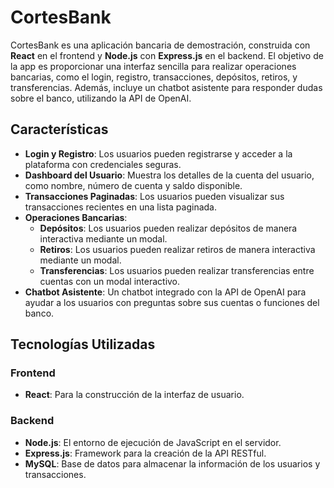 # **CortesBank**

CortesBank es una aplicación bancaria de demostración, construida con **React** en el frontend y **Node.js** con **Express.js** en el backend. El objetivo de la app es proporcionar una interfaz sencilla para realizar operaciones bancarias, como el login, registro, transacciones, depósitos, retiros, y transferencias. Además, incluye un chatbot asistente para responder dudas sobre el banco, utilizando la API de OpenAI.

## **Características**

- **Login y Registro**: Los usuarios pueden registrarse y acceder a la plataforma con credenciales seguras.
- **Dashboard del Usuario**: Muestra los detalles de la cuenta del usuario, como nombre, número de cuenta y saldo disponible.
- **Transacciones Paginadas**: Los usuarios pueden visualizar sus transacciones recientes en una lista paginada.
- **Operaciones Bancarias**:
  - **Depósitos**: Los usuarios pueden realizar depósitos de manera interactiva mediante un modal.
  - **Retiros**: Los usuarios pueden realizar retiros de manera interactiva mediante un modal.
  - **Transferencias**: Los usuarios pueden realizar transferencias entre cuentas con un modal interactivo.
- **Chatbot Asistente**: Un chatbot integrado con la API de OpenAI para ayudar a los usuarios con preguntas sobre sus cuentas o funciones del banco.

## **Tecnologías Utilizadas**

### Frontend
- **React**: Para la construcción de la interfaz de usuario.

### Backend
- **Node.js**: El entorno de ejecución de JavaScript en el servidor.
- **Express.js**: Framework para la creación de la API RESTful.
- **MySQL**: Base de datos para almacenar la información de los usuarios y transacciones.
